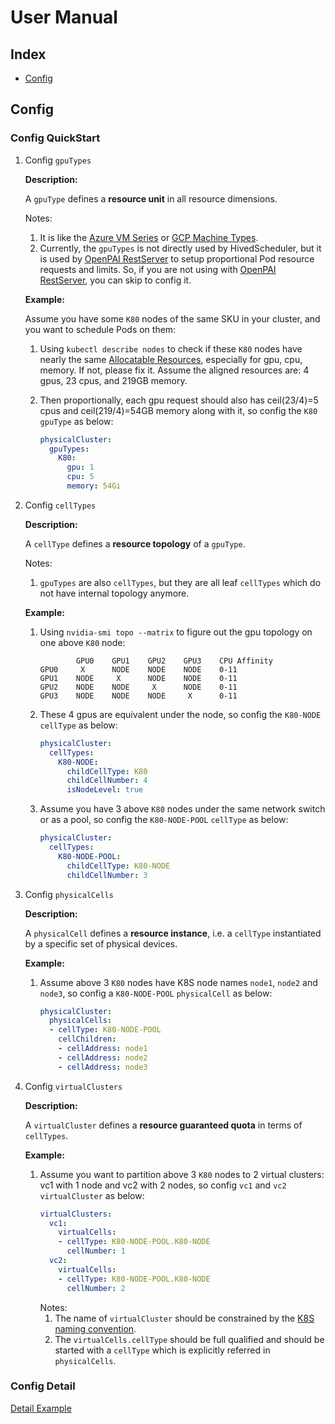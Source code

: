 # <a name="UserManual">User Manual</a>

## <a name="Index">Index</a>
   - [Config](#Config)

## <a name="Config">Config</a>
### <a name="ConfigQuickStart">Config QuickStart</a>
1. Config `gpuTypes`

    **Description:**

    A `gpuType` defines a **resource unit** in all resource dimensions.

    Notes:
    1. It is like the [Azure VM Series](https://docs.microsoft.com/en-us/azure/virtual-machines/windows/sizes-gpu) or [GCP Machine Types](https://cloud.google.com/compute/docs/machine-types).
    2. Currently, the `gpuTypes` is not directly used by HivedScheduler, but it is used by [OpenPAI RestServer](https://github.com/microsoft/pai/tree/master/src/rest-server) to setup proportional Pod resource requests and limits. So, if you are not using with [OpenPAI RestServer](https://github.com/microsoft/pai/tree/master/src/rest-server), you can skip to config it.

    **Example:**

    Assume you have some `K80` nodes of the same SKU in your cluster, and you want to schedule Pods on them:

    1. Using `kubectl describe nodes` to check if these `K80` nodes have nearly the same [Allocatable Resources](https://kubernetes.io/docs/tasks/administer-cluster/reserve-compute-resources), especially for gpu, cpu, memory. If not, please fix it. Assume the aligned resources are: 4 gpus, 23 cpus, and 219GB memory.

    2. Then proportionally, each gpu request should also has ceil(23/4)=5 cpus and ceil(219/4)=54GB memory along with it, so config the `K80` `gpuType` as below:
        ```yaml
        physicalCluster:
          gpuTypes:
            K80:
              gpu: 1
              cpu: 5
              memory: 54Gi
        ```

2. Config `cellTypes`

    **Description:**

    A `cellType` defines a **resource topology** of a `gpuType`.

    Notes:
    1. `gpuTypes` are also `cellTypes`, but they are all leaf `cellTypes` which do not have internal topology anymore.

    **Example:**

    1. Using `nvidia-smi topo --matrix` to figure out the gpu topology on one above `K80` node:
        ```
                GPU0    GPU1    GPU2    GPU3    CPU Affinity
        GPU0     X      NODE    NODE    NODE    0-11
        GPU1    NODE     X      NODE    NODE    0-11
        GPU2    NODE    NODE     X      NODE    0-11
        GPU3    NODE    NODE    NODE     X      0-11
        ```

    2. These 4 gpus are equivalent under the node, so config the `K80-NODE` `cellType` as below:
        ```yaml
        physicalCluster:
          cellTypes:
            K80-NODE:
              childCellType: K80
              childCellNumber: 4
              isNodeLevel: true
        ```

    3. Assume you have 3 above `K80` nodes under the same network switch or as a pool, so config the `K80-NODE-POOL` `cellType` as below:
        ```yaml
        physicalCluster:
          cellTypes:
            K80-NODE-POOL:
              childCellType: K80-NODE
              childCellNumber: 3
        ```

3. Config `physicalCells`

    **Description:**

    A `physicalCell` defines a **resource instance**, i.e. a `cellType` instantiated by a specific set of physical devices.

    **Example:**

    1. Assume above 3 `K80` nodes have K8S node names `node1`, `node2` and `node3`, so config a `K80-NODE-POOL` `physicalCell` as below:
        ```yaml
        physicalCluster:
          physicalCells:
          - cellType: K80-NODE-POOL
            cellChildren:
            - cellAddress: node1
            - cellAddress: node2
            - cellAddress: node3
        ```

4. Config `virtualClusters`

    **Description:**

    A `virtualCluster` defines a **resource guaranteed quota** in terms of `cellTypes`.

    **Example:**

    1. Assume you want to partition above 3 `K80` nodes to 2 virtual clusters: vc1 with 1 node and vc2 with 2 nodes, so config `vc1` and `vc2` `virtualCluster` as below:
        ```yaml
        virtualClusters:
          vc1:
            virtualCells:
            - cellType: K80-NODE-POOL.K80-NODE
              cellNumber: 1
          vc2:
            virtualCells:
            - cellType: K80-NODE-POOL.K80-NODE
              cellNumber: 2
        ```
        Notes:
        1. The name of `virtualCluster` should be constrained by the [K8S naming convention](https://kubernetes.io/docs/concepts/overview/working-with-objects/names/#names).
        2. The `virtualCells.cellType` should be full qualified and should be started with a `cellType` which is explicitly referred in `physicalCells`.


### <a name="ConfigDetail">Config Detail</a>
[Detail Example](../example/config)
